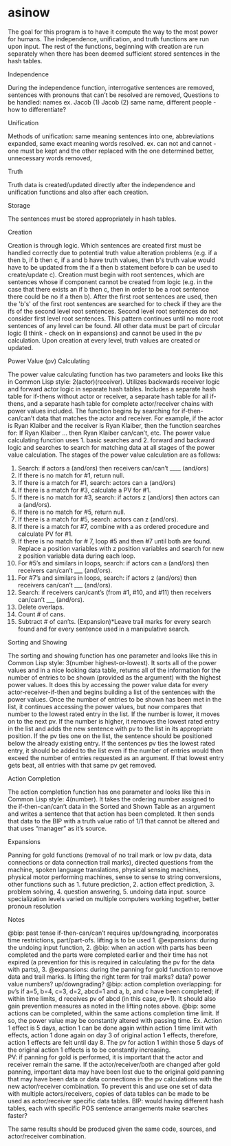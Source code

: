 # asinow

The goal for this program is to have it compute the way to the most power for humans. The independence, unification, and truth functions are run upon input. The rest of the functions, beginning with creation are run separately when there has been deemed sufficient stored sentences in the hash tables. 

Independence

During the independence function, interrogative sentences are removed, sentences with pronouns that can’t be resolved are removed,
Questions to be handled: 
names ex. Jacob (1) Jacob (2) same name, different people - how to differentiate? 

Unification

Methods of unification: same meaning sentences into one, abbreviations expanded, same exact meaning words resolved. ex. can not and cannot - one must be kept and the other replaced with the one determined better, unnecessary words removed, 

Truth

Truth data is created/updated directly after the independence and unification functions and also after each creation. 

Storage

The sentences must be stored appropriately in hash tables.

Creation

Creation is through logic. Which sentences are created first must be handled correctly due to potential truth value alteration problems (e.g. if a then b, if b then c, if a and b have truth values, then b's truth value would have to be updated from the if a then b statement before b can be used to create/update c). Creation must begin with root sentences, which are sentences whose if component cannot be created from logic (e.g. in the case that there exists an if b then c, then in order to be a root sentence there could be no if a then b). After the first root sentences are used, then the 'b's' of the first root sentences are searched for to check if they are the ifs of the second level root sentences. Second level root sentences do not consider first level root sentences. This pattern continues until no more root sentences of any level can be found. All other data must be part of circular logic (I think - check on in expansions) and cannot be used in the pv calculation. Upon creation at every level, truth values are created or updated.

Power Value (pv) Calculating

The power value calculating function has two parameters and looks like this in Common Lisp style: 2(actor)(receiver). 
Utilizes backwards receiver logic and forward actor logic in separate hash tables. Includes a separate hash table for if-thens without actor or receiver, a separate hash table for all if-thens, and a separate hash table for complete actor/receiver chains with power values included. The function begins by searching for if-then-can/can’t data that matches the actor and receiver. For example, if the actor is Ryan Klaiber and the receiver is Ryan Klaiber, then the function searches for: If Ryan Klaiber … then Ryan Klaiber can/can’t, etc. The power value calculating function uses 1. basic searches and 2. forward and backward logic and searches to search for matching data at all stages of the power value calculation. The stages of the power value calculation are as follows: 

1. Search: if actors a (and/ors) then receivers can/can’t ____ (and/ors)
2. If there is no match for #1, return null. 
3. If there is a match for #1, search: actors can a (and/ors)
4. If there is a match for #3, calculate a PV for #1. 
5. If there is no match for #3, search: if actors z (and/ors) then actors can a (and/ors). 
6. If there is no match for #5, return null.
7. If there is a match for #5, search: actors can z (and/ors). 
8. If there is a match for #7, combine with a as ordered procedure and calculate PV for #1.  
9. If there is no match for # 7, loop #5 and then #7 until both are found. Replace a position variables with z position variables and search for new z position variable data during each loop. 
10. For #5’s and similars in loops, search: if actors can a (and/ors) then receivers can/can’t ___ (and/ors). 
11. For #7’s and similars in loops, search: if actors z (and/ors) then receivers can/can’t ___ (and/ors). 
12. Search: if receivers can/cant’s (from #1, #10, and #11) then receivers can/can’t ___ (and/ors). 
13. Delete overlaps. 
14. Count # of cans. 
15. Subtract # of can’ts.
(Expansion)*Leave trail marks for every search found and for every sentence used in a manipulative search. 

Sorting and Showing

The sorting and showing function has one parameter and looks like this in Common Lisp style: 3(number highest-or-lowest). It sorts all of the power values and in a nice looking data table, returns all of the information for the number of entries to be shown (provided as the argument) with the highest power values. It does this by accessing the power value data for every actor-receiver-if-then and begins building a list of the sentences with the power values. Once the number of entries to be shown has been met in the list, it continues accessing the power values, but now compares that number to the lowest rated entry in the list. If the number is lower, it moves on to the next pv. If the number is higher, it removes the lowest rated entry in the list and adds the new sentence with pv to the list in its appropriate position. If the pv ties one on the list, the sentence should be positioned below the already existing entry. If the sentences pv ties the lowest rated entry, it should be added to the list even if the number of entries would then exceed the number of entries requested as an argument. If that lowest entry gets beat, all entries with that same pv get removed. 

Action Completion 

The action completion function has one parameter and looks like this in Common Lisp style: 4(number). It takes the ordering number assigned to the if-then-can/can’t data in the Sorted and Shown Table as an argument and writes a sentence that that action has been completed. It then sends that data to the BIP with a truth value ratio of 1/1 that cannot be altered and that uses “manager” as it’s source. 

Expansions

Panning for gold functions (removal of no trail mark or low pv data, data connections or data connection trail marks), directed questions from the machine, spoken language translations, physical sensing machines, physical motor performing machines, sense to sense to string conversions, other functions such as 1. future prediction, 2. action effect prediction, 3. problem solving, 4. question answering, 5. undoing data input. source specialization levels varied on multiple computers working together, better pronoun resolution

Notes 

@bip: past tense if-then-can/can’t requires up/downgrading, incorporates time restrictions, part/part-ofs. 
lifting is to be used 1. @expansions: during the undoing input function, 2. @bip: when an action with parts has been completed and the parts were completed earlier and their time has not expired (a prevention for this is required in calculating the pv for the data with parts), 3. @expansions: during the panning for gold function to remove data and trail marks. Is lifting the right term for trail marks? data? power value numbers? up/downgrading? 
@bip: action completion overlapping: for pv’s if a=5, b=4, c=3, d=2, abcd=1 and a, b, and c have been completed; if within time limits, d receives pv of abcd (in this case, pv=1). It should also gain prevention measures as noted in the lifting notes above. 
@bip: some actions can be completed, within the same actions completion time limit. If so, the power value may be constantly altered with passing time. Ex. Action 1 effect is 5 days, action 1 can be done again within action 1 time limit with effects, action 1 done again on day 3 of original action 1 effects, therefore, action 1 effects are felt until day 8. The pv for action 1 within those 5 days of the original action 1 effects is to be constantly increasing.  
PV: if panning for gold is performed, it is important that the actor and receiver remain the same. If the actor/receiver/both are changed after gold panning, important data may have been lost due to the original gold panning that may have been data or data connections in the pv calculations with the new actor/receiver combination. To prevent this and use one set of data with multiple actors/receivers, copies of data tables can be made to be used as actor/receiver specific data tables. 
BIP: would having different hash tables, each with specific POS sentence arrangements make searches faster? 

The same results should be produced given the same code, sources, and actor/receiver combination. 








